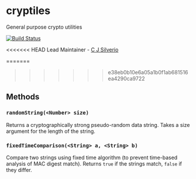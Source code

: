 cryptiles
=========

General purpose crypto utilities

[![Build Status](https://secure.travis-ci.org/hapijs/cryptiles.png)](http://travis-ci.org/hapijs/cryptiles)

<<<<<<< HEAD
Lead Maintainer - [C J Silverio](https://github.com/ceejbot)

=======
>>>>>>> e38eb0b10e6a05a1b0f1ab681516ea4290ca9722
## Methods

### `randomString(<Number> size)`
Returns a cryptographically strong pseudo-random data string. Takes a size argument for the length of the string.

### `fixedTimeComparison(<String> a, <String> b)`
Compare two strings using fixed time algorithm (to prevent time-based analysis of MAC digest match). Returns `true` if the strings match, `false` if they differ.
